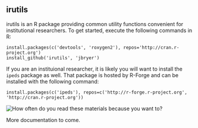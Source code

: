 ## irutils

irutils is an R package providing common utility functions convenient for institutional researchers. To get started, execute the following commands in R:

	install.packages(c('devtools', 'roxygen2'), repos='http://cran.r-project.org')
	install_github('irutils', 'jbryer')

If you are an instituional researcher, it is likely you will want to install the `ipeds` package as well. That package is hosted by R-Forge and can be installed with the following command:

	install.packages(c('ipeds'), repos=c('http://r-forge.r-project.org', 'http://cran.r-project.org'))

![How often do you read these materials because you want to?](https://github.com/jbryer/irutils/blob/master/inst/doc/item29.barchart.png?raw=true)

More documentation to come.